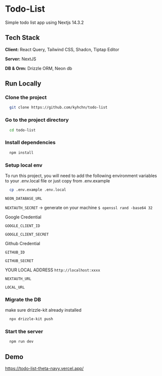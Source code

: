 
# Todo-List

Simple todo list app using Nextjs 14.3.2




## Tech Stack

**Client:** React Query, Tailwind CSS, Shadcn, Tiptap Editor

**Server:** NextJS

**DB & Orm:** Drizzle ORM, Neon db


## Run Locally

### Clone the project

```bash
  git clone https://github.com/kyhchn/todo-list
```

### Go to the project directory

```bash
  cd todo-list
```

### Install dependencies

```bash
  npm install
```
### Setup local env

To run this project, you will need to add the following environment variables to your .env.local file or just copy from .env.example

```bash
  cp .env.example .env.local
```

`NEON_DATABASE_URL`

`NEXTAUTH_SECRET` -> generate on your machine `$ openssl rand -base64 32`

Google Credential

`GOOGLE_CLIENT_ID`

`GOOGLE_CLIENT_SECRET`

Github Credential

`GITHUB_ID`

`GITHUB_SECRET`

YOUR LOCAL ADDRESS `http://localhost:xxxx`

`NEXTAUTH_URL`

`LOCAL_URL`

### Migrate the DB
make sure drizzle-kit already installed
```bash
  npx drizzle-kit push
```

### Start the server

```bash
  npm run dev
```


## Demo

https://todo-list-theta-navy.vercel.app/
